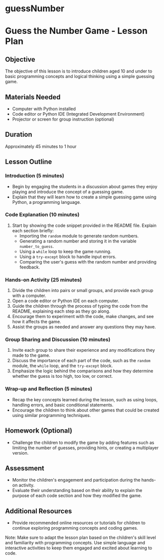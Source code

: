# guessNumber

# Guess the Number Game - Lesson Plan

## Objective
The objective of this lesson is to introduce children aged 10 and under to basic programming concepts and logical thinking using a simple guessing game.

## Materials Needed
- Computer with Python installed
- Code editor or Python IDE (Integrated Development Environment)
- Projector or screen for group instruction (optional)

## Duration
Approximately 45 minutes to 1 hour

## Lesson Outline

### Introduction (5 minutes)
- Begin by engaging the students in a discussion about games they enjoy playing and introduce the concept of a guessing game.
- Explain that they will learn how to create a simple guessing game using Python, a programming language.

### Code Explanation (10 minutes)
1. Start by showing the code snippet provided in the README file. Explain each section briefly:
   - Importing the `random` module to generate random numbers.
   - Generating a random number and storing it in the variable `number_to_guess`.
   - Using a `while` loop to keep the game running.
   - Using a `try-except` block to handle input errors.
   - Comparing the user's guess with the random number and providing feedback.

### Hands-on Activity (25 minutes)
1. Divide the children into pairs or small groups, and provide each group with a computer.
2. Open a code editor or Python IDE on each computer.
3. Guide the children through the process of typing the code from the README, explaining each step as they go along.
4. Encourage them to experiment with the code, make changes, and see how it affects the game.
5. Assist the groups as needed and answer any questions they may have.

### Group Sharing and Discussion (10 minutes)
1. Invite each group to share their experience and any modifications they made to the game.
2. Discuss the importance of each part of the code, such as the `random` module, the `while` loop, and the `try-except` block.
3. Emphasize the logic behind the comparisons and how they determine whether the guess is too high, too low, or correct.

### Wrap-up and Reflection (5 minutes)
- Recap the key concepts learned during the lesson, such as using loops, handling errors, and basic conditional statements.
- Encourage the children to think about other games that could be created using similar programming techniques.

## Homework (Optional)
- Challenge the children to modify the game by adding features such as limiting the number of guesses, providing hints, or creating a multiplayer version.

## Assessment
- Monitor the children's engagement and participation during the hands-on activity.
- Evaluate their understanding based on their ability to explain the purpose of each code section and how they modified the game.

## Additional Resources
- Provide recommended online resources or tutorials for children to continue exploring programming concepts and coding games.

Note: Make sure to adapt the lesson plan based on the children's skill level and familiarity with programming concepts. Use simple language and interactive activities to keep them engaged and excited about learning to code.
